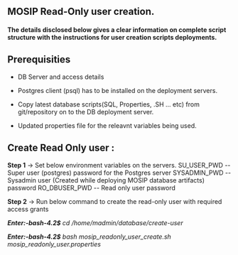 ## MOSIP Read-Only user creation. 

#### The details disclosed below gives a clear information on complete script structure with the instructions for user creation scripts deployments.

## Prerequisities

* DB Server and access details

* Postgres client (psql) has to be installed on the deployment servers.

* Copy latest database scripts(SQL, Properties, .SH ... etc) from git/repository on to the DB deployment server.

* Updated properties file for the releavnt variables being used.


## Create Read Only user :
		
**Step 1** -> Set below environment variables on the servers.
	SU_USER_PWD  -- Super user (postgres) password for the Postgres server
	SYSADMIN_PWD -- Sysadmin user (Created while deploying MOSIP database artifacts) password
	RO_DBUSER_PWD -- Read only user password

**Step 2** -> Run below command to create the read-only user with required access grants

<em> **Enter:-bash-4.2$** cd /home/madmin/database/create-user </em>

<em> **Enter:-bash-4.2$** bash mosip_readonly_user_create.sh mosip_readonly_user.properties </em>

